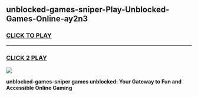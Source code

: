 
## unblocked-games-sniper-Play-Unblocked-Games-Online-ay2n3
<h3>
<a href="https://premium76.site?title=unblocked-games-sniper&ref=25A">CLICK TO PLAY</a></h3>
<hr>

<h3>
<a href="https://premium76.site?title=unblocked-games-sniper&ref=25A">CLICK 2 PLAY</a>
  
</h3>

<a href="https://premium76.site?title=unblocked-games-sniper&ref=25A"><img src="https://clearcache.store/games.png"></a>


**unblocked-games-sniper games unblocked: Your Gateway to Fun and Accessible Online Gaming**
